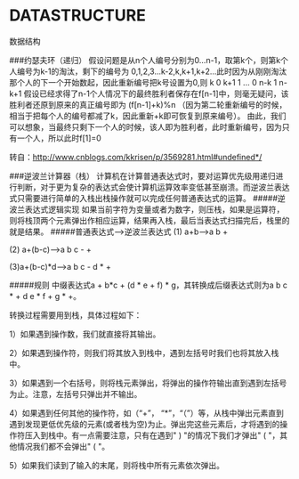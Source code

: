 # DATASTRUCTURE
数据结构

###约瑟夫环（递归）
假设问题是从n个人编号分别为0...n-1，取第k个，则第k个人编号为k-1的淘汰，剩下的编号为  0,1,2,3...k-2,k,k+1,k+2...此时因为从刚刚淘汰那个人的下一个开始数起，因此重新编号把k号设置为0,则
k    0
k+1 1
...
0 n-k
1 n-k+1
假设已经求得了n-1个人情况下的最终胜利者保存在f[n-1]中，则毫无疑问，该胜利者还原到原来的真正编号即为 (f[n-1]+k)%n （因为第二轮重新编号的时候，相当于把每个人的编号都减了k，因此重新+k即可恢复到原来编号）。
由此，我们可以想象，当最终只剩下一个人的时候，该人即为胜利者，此时重新编号，因为只有一个人，所以此时f[1]=0

转自：http://www.cnblogs.com/kkrisen/p/3569281.html#undefined*/

###逆波兰计算器（栈）
计算机在计算普通表达式时，要对运算优先级用递归进行判断，对于更为复杂的表达式会使计算机运算效率变低甚至崩溃。而逆波兰表达式只需要进行简单的入栈出栈操作就可以完成任何普通表达式的运算。
#####逆波兰表达式逻辑实现
如果当前字符为变量或者为数字，则压栈，如果是运算符，则将栈顶两个元素弹出作相应运算，结果再入栈，最后当表达式扫描完后，栈里的就是结果。
#####普通表达式——>逆波兰表达式
(1)          a+b——>a b +

(2)    a+(b-c)——>a b c - +

(3)a+(b-c)*d——>a b c -  d * + 

#####规则
中缀表达式a + b*c + (d * e + f) * g，其转换成后缀表达式则为a b c * + d e * f  + g * +。

转换过程需要用到栈，具体过程如下：

1）如果遇到操作数，我们就直接将其输出。

2）如果遇到操作符，则我们将其放入到栈中，遇到左括号时我们也将其放入栈中。

3）如果遇到一个右括号，则将栈元素弹出，将弹出的操作符输出直到遇到左括号为止。注意，左括号只弹出并不输出。

4）如果遇到任何其他的操作符，如（“+”， “*”，“（”）等，从栈中弹出元素直到遇到发现更低优先级的元素(或者栈为空)为止。弹出完这些元素后，才将遇到的操作符压入到栈中。有一点需要注意，只有在遇到" ) "的情况下我们才弹出" ( "，其他情况我们都不会弹出" ( "。

5）如果我们读到了输入的末尾，则将栈中所有元素依次弹出。
